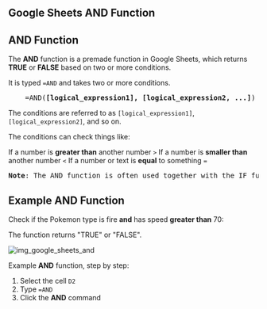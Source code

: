 Google Sheets AND Function
---

AND Function
---
The **AND** function is a premade function in Google Sheets, which returns **TRUE** or **FALSE** based on two or more conditions.

It is typed `=AND` and takes two or more conditions.

<pre>
    =AND(<b>[logical_expression1], [logical_expression2, ...]</b>)
</pre>


The conditions are referred to as `[logical_expression1]`, `[logical_expression2]`, and so on.

The conditions can check things like:

If a number is **greater than** another number `>`
If a number is **smaller than** another number `<`
If a number or text is **equal** to something `=`


<pre>
<b>Note</b>: The AND function is often used together with the IF function.
</pre>



Example AND Function
---
Check if the Pokemon type is fire **and** has speed **greater than** 70:

The function returns "TRUE" or "FALSE".

![img_google_sheets_and](https://user-images.githubusercontent.com/47166768/194596672-ea4bdaa2-8d7d-4076-99c6-c8176f0694af.png)


Example **AND** function, step by step:

1. Select the cell `D2`
2. Type `=AND`
3. Click the **AND** command








